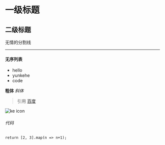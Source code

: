 # 一级标题
## 二级标题
无情的分割线
*** 
#### 无序列表
* hello
* yunkehe
* code 

**粗体**
*斜体*
> 引用 
[百度](http://www.baidu.com)

![ke icon](http://static.dev.anoah.com/uploads/users/66/08/287621.jpg?1486274975)

###### 代码
`
	return [2, 3].map(n => n+1);
`
